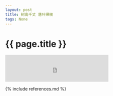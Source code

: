 ```yaml
---
layout: post
title: 树高千丈 落叶帰根
tags: None 
---
```



{{ page.title }}
================

<iframe frameborder="no" border="0" marginwidth="0" marginheight="0" width=330 height=86 src="http://music.163.com/outchain/player?type=2&id=624935&auto=1&height=66"></iframe>




{% include references.md %}
